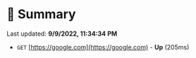 # 📖 Summary
Last updated: **9/9/2022, 11:34:34 PM**

- `GET` [https://google.com](https://google.com) - **Up** (205ms)
